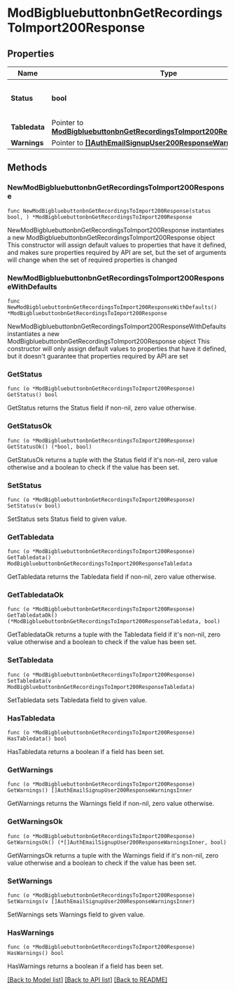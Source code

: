 # ModBigbluebuttonbnGetRecordingsToImport200Response

## Properties

Name | Type | Description | Notes
------------ | ------------- | ------------- | -------------
**Status** | **bool** | Whether the fetch was successful | 
**Tabledata** | Pointer to [**ModBigbluebuttonbnGetRecordingsToImport200ResponseTabledata**](ModBigbluebuttonbnGetRecordingsToImport200ResponseTabledata.md) |  | [optional] 
**Warnings** | Pointer to [**[]AuthEmailSignupUser200ResponseWarningsInner**](AuthEmailSignupUser200ResponseWarningsInner.md) |  | [optional] 

## Methods

### NewModBigbluebuttonbnGetRecordingsToImport200Response

`func NewModBigbluebuttonbnGetRecordingsToImport200Response(status bool, ) *ModBigbluebuttonbnGetRecordingsToImport200Response`

NewModBigbluebuttonbnGetRecordingsToImport200Response instantiates a new ModBigbluebuttonbnGetRecordingsToImport200Response object
This constructor will assign default values to properties that have it defined,
and makes sure properties required by API are set, but the set of arguments
will change when the set of required properties is changed

### NewModBigbluebuttonbnGetRecordingsToImport200ResponseWithDefaults

`func NewModBigbluebuttonbnGetRecordingsToImport200ResponseWithDefaults() *ModBigbluebuttonbnGetRecordingsToImport200Response`

NewModBigbluebuttonbnGetRecordingsToImport200ResponseWithDefaults instantiates a new ModBigbluebuttonbnGetRecordingsToImport200Response object
This constructor will only assign default values to properties that have it defined,
but it doesn't guarantee that properties required by API are set

### GetStatus

`func (o *ModBigbluebuttonbnGetRecordingsToImport200Response) GetStatus() bool`

GetStatus returns the Status field if non-nil, zero value otherwise.

### GetStatusOk

`func (o *ModBigbluebuttonbnGetRecordingsToImport200Response) GetStatusOk() (*bool, bool)`

GetStatusOk returns a tuple with the Status field if it's non-nil, zero value otherwise
and a boolean to check if the value has been set.

### SetStatus

`func (o *ModBigbluebuttonbnGetRecordingsToImport200Response) SetStatus(v bool)`

SetStatus sets Status field to given value.


### GetTabledata

`func (o *ModBigbluebuttonbnGetRecordingsToImport200Response) GetTabledata() ModBigbluebuttonbnGetRecordingsToImport200ResponseTabledata`

GetTabledata returns the Tabledata field if non-nil, zero value otherwise.

### GetTabledataOk

`func (o *ModBigbluebuttonbnGetRecordingsToImport200Response) GetTabledataOk() (*ModBigbluebuttonbnGetRecordingsToImport200ResponseTabledata, bool)`

GetTabledataOk returns a tuple with the Tabledata field if it's non-nil, zero value otherwise
and a boolean to check if the value has been set.

### SetTabledata

`func (o *ModBigbluebuttonbnGetRecordingsToImport200Response) SetTabledata(v ModBigbluebuttonbnGetRecordingsToImport200ResponseTabledata)`

SetTabledata sets Tabledata field to given value.

### HasTabledata

`func (o *ModBigbluebuttonbnGetRecordingsToImport200Response) HasTabledata() bool`

HasTabledata returns a boolean if a field has been set.

### GetWarnings

`func (o *ModBigbluebuttonbnGetRecordingsToImport200Response) GetWarnings() []AuthEmailSignupUser200ResponseWarningsInner`

GetWarnings returns the Warnings field if non-nil, zero value otherwise.

### GetWarningsOk

`func (o *ModBigbluebuttonbnGetRecordingsToImport200Response) GetWarningsOk() (*[]AuthEmailSignupUser200ResponseWarningsInner, bool)`

GetWarningsOk returns a tuple with the Warnings field if it's non-nil, zero value otherwise
and a boolean to check if the value has been set.

### SetWarnings

`func (o *ModBigbluebuttonbnGetRecordingsToImport200Response) SetWarnings(v []AuthEmailSignupUser200ResponseWarningsInner)`

SetWarnings sets Warnings field to given value.

### HasWarnings

`func (o *ModBigbluebuttonbnGetRecordingsToImport200Response) HasWarnings() bool`

HasWarnings returns a boolean if a field has been set.


[[Back to Model list]](../README.md#documentation-for-models) [[Back to API list]](../README.md#documentation-for-api-endpoints) [[Back to README]](../README.md)


